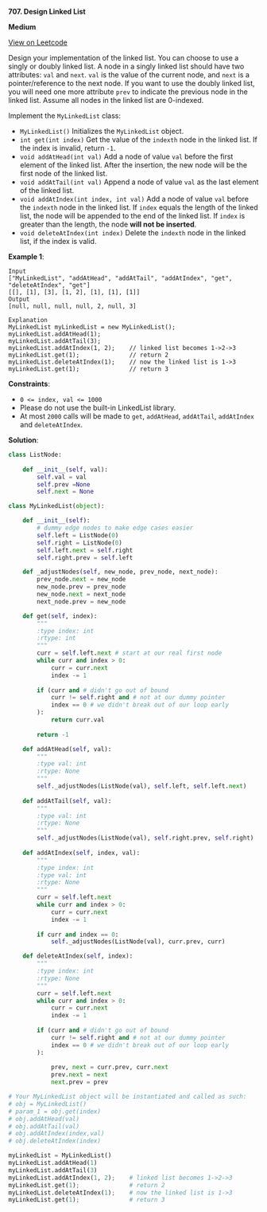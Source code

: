 **707. Design Linked List**

**Medium**

[View on Leetcode](https://leetcode.com/problems/design-linked-list/)

Design your implementation of the linked list. You can choose to use a singly or doubly linked list.
A node in a singly linked list should have two attributes: `val` and `next`. `val` is the value of the current node, and `next` is a pointer/reference to the next node.
If you want to use the doubly linked list, you will need one more attribute `prev` to indicate the previous node in the linked list. Assume all nodes in the linked list are 0-indexed.

Implement the `MyLinkedList` class:

- `MyLinkedList()` Initializes the `MyLinkedList` object.
- `int get(int index)` Get the value of the `indexth` node in the linked list. If the index is invalid, return `-1`.
- `void addAtHead(int val)` Add a node of value `val` before the first element of the linked list. After the insertion, the new node will be the first node of the linked list.
- `void addAtTail(int val)` Append a node of value `val` as the last element of the linked list.
- `void addAtIndex(int index, int val)` Add a node of value `val` before the `indexth` node in the linked list. If `index` equals the length of the linked list, the node will be appended to the end of the linked list. If `index` is greater than the length, the node **will not be inserted**.
- `void deleteAtIndex(int index)` Delete the `indexth` node in the linked list, if the index is valid.
 

**Example 1**:

>
    Input
    ["MyLinkedList", "addAtHead", "addAtTail", "addAtIndex", "get", "deleteAtIndex", "get"]
    [[], [1], [3], [1, 2], [1], [1], [1]]
    Output
    [null, null, null, null, 2, null, 3]

    Explanation
    MyLinkedList myLinkedList = new MyLinkedList();
    myLinkedList.addAtHead(1);
    myLinkedList.addAtTail(3);
    myLinkedList.addAtIndex(1, 2);    // linked list becomes 1->2->3
    myLinkedList.get(1);              // return 2
    myLinkedList.deleteAtIndex(1);    // now the linked list is 1->3
    myLinkedList.get(1);              // return 3

**Constraints**:

- `0 <= index, val <= 1000`
- Please do not use the built-in LinkedList library.
- At most `2000` calls will be made to `get`, `addAtHead`, `addAtTail`, `addAtIndex` and `deleteAtIndex`.

**Solution**:

```python
class ListNode:
    
    def __init__(self, val):
        self.val = val
        self.prev =None
        self.next = None

class MyLinkedList(object):

    def __init__(self):
        # dummy edge nodes to make edge cases easier
        self.left = ListNode(0)
        self.right = ListNode(0)
        self.left.next = self.right
        self.right.prev = self.left

    def _adjustNodes(self, new_node, prev_node, next_node):
        prev_node.next = new_node
        new_node.prev = prev_node
        new_node.next = next_node
        next_node.prev = new_node

    def get(self, index):
        """
        :type index: int
        :rtype: int
        """
        curr = self.left.next # start at our real first node
        while curr and index > 0:
            curr = curr.next
            index -= 1
        
        if (curr and # didn't go out of bound
            curr != self.right and # not at our dummy pointer
            index == 0 # we didn't break out of our loop early
        ):
            return curr.val
        
        return -1

    def addAtHead(self, val):
        """
        :type val: int
        :rtype: None
        """
        self._adjustNodes(ListNode(val), self.left, self.left.next)
        
    def addAtTail(self, val):
        """
        :type val: int
        :rtype: None
        """
        self._adjustNodes(ListNode(val), self.right.prev, self.right)
        
    def addAtIndex(self, index, val):
        """
        :type index: int
        :type val: int
        :rtype: None
        """
        curr = self.left.next
        while curr and index > 0:
            curr = curr.next
            index -= 1
        
        if curr and index == 0:
            self._adjustNodes(ListNode(val), curr.prev, curr)

    def deleteAtIndex(self, index):
        """
        :type index: int
        :rtype: None
        """
        curr = self.left.next
        while curr and index > 0:
            curr = curr.next
            index -= 1
            
        if (curr and # didn't go out of bound
            curr != self.right and # not at our dummy pointer
            index == 0 # we didn't break out of our loop early
        ):
            
            prev, next = curr.prev, curr.next
            prev.next = next
            next.prev = prev

# Your MyLinkedList object will be instantiated and called as such:
# obj = MyLinkedList()
# param_1 = obj.get(index)
# obj.addAtHead(val)
# obj.addAtTail(val)
# obj.addAtIndex(index,val)
# obj.deleteAtIndex(index)

myLinkedList = MyLinkedList()
myLinkedList.addAtHead(1)
myLinkedList.addAtTail(3)
myLinkedList.addAtIndex(1, 2);    # linked list becomes 1->2->3
myLinkedList.get(1);              # return 2
myLinkedList.deleteAtIndex(1);    # now the linked list is 1->3
myLinkedList.get(1);              # return 3
```
